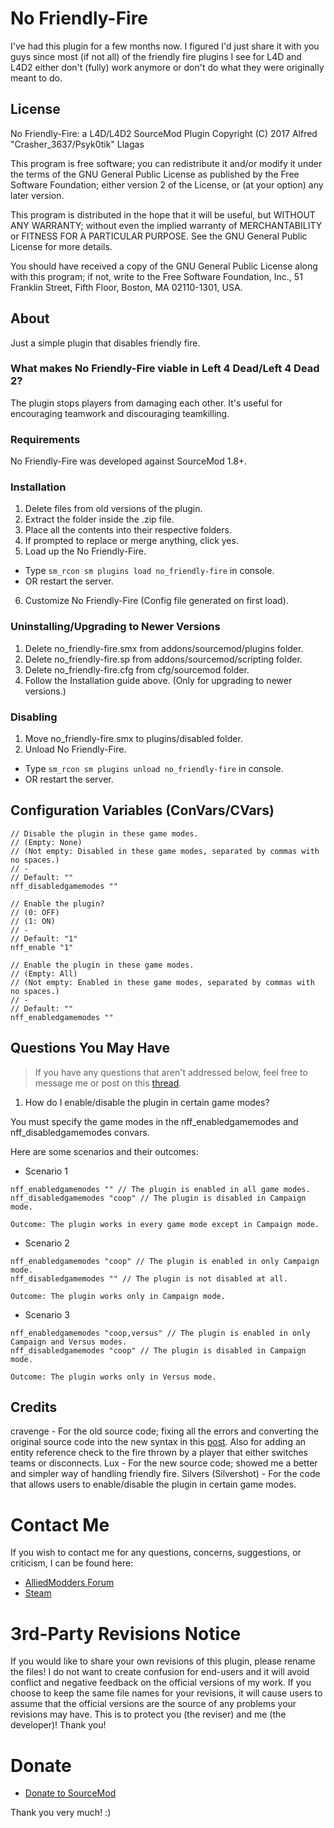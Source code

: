# No Friendly-Fire
I've had this plugin for a few months now. I figured I'd just share it with you guys since most (if not all) of the friendly fire plugins I see for L4D and L4D2 either don't (fully) work anymore or don't do what they were originally meant to do.

## License
No Friendly-Fire: a L4D/L4D2 SourceMod Plugin
Copyright (C) 2017  Alfred "Crasher_3637/Psyk0tik" Llagas

This program is free software; you can redistribute it and/or modify it under the terms of the GNU General Public License as published by the Free Software Foundation; either version 2 of the License, or (at your option) any later version.

This program is distributed in the hope that it will be useful, but WITHOUT ANY WARRANTY; without even the implied warranty of MERCHANTABILITY or FITNESS FOR A PARTICULAR PURPOSE.  See the GNU General Public License for more details.

You should have received a copy of the GNU General Public License along with this program; if not, write to the Free Software Foundation, Inc., 51 Franklin Street, Fifth Floor, Boston, MA  02110-1301, USA.

## About
Just a simple plugin that disables friendly fire.

### What makes No Friendly-Fire viable in Left 4 Dead/Left 4 Dead 2?
The plugin stops players from damaging each other. It's useful for encouraging teamwork and discouraging teamkilling.

### Requirements
No Friendly-Fire was developed against SourceMod 1.8+.

### Installation
1. Delete files from old versions of the plugin.
2. Extract the folder inside the .zip file.
3. Place all the contents into their respective folders.
4. If prompted to replace or merge anything, click yes.
5. Load up the No Friendly-Fire.
  - Type ```sm_rcon sm plugins load no_friendly-fire``` in console.
  - OR restart the server.
6. Customize No Friendly-Fire (Config file generated on first load).

### Uninstalling/Upgrading to Newer Versions
1. Delete no_friendly-fire.smx from addons/sourcemod/plugins folder.
2. Delete no_friendly-fire.sp from addons/sourcemod/scripting folder.
3. Delete no_friendly-fire.cfg from cfg/sourcemod folder.
4. Follow the Installation guide above. (Only for upgrading to newer versions.)

### Disabling
1. Move no_friendly-fire.smx to plugins/disabled folder.
2. Unload No Friendly-Fire.
  - Type ```sm_rcon sm plugins unload no_friendly-fire``` in console.
  - OR restart the server.

## Configuration Variables (ConVars/CVars)
```
// Disable the plugin in these game modes.
// (Empty: None)
// (Not empty: Disabled in these game modes, separated by commas with no spaces.)
// -
// Default: ""
nff_disabledgamemodes ""

// Enable the plugin?
// (0: OFF)
// (1: ON)
// -
// Default: "1"
nff_enable "1"

// Enable the plugin in these game modes.
// (Empty: All)
// (Not empty: Enabled in these game modes, separated by commas with no spaces.)
// -
// Default: ""
nff_enabledgamemodes ""
```

## Questions You May Have
> If you have any questions that aren't addressed below, feel free to message me or post on this [thread](https://forums.alliedmods.net/showthread.php?t=302822).

1. How do I enable/disable the plugin in certain game modes?

You must specify the game modes in the nff_enabledgamemodes and nff_disabledgamemodes convars.

Here are some scenarios and their outcomes:
- Scenario 1
```
nff_enabledgamemodes "" // The plugin is enabled in all game modes.
nff_disabledgamemodes "coop" // The plugin is disabled in Campaign mode.

Outcome: The plugin works in every game mode except in Campaign mode.
```
- Scenario 2
```
nff_enabledgamemodes "coop" // The plugin is enabled in only Campaign mode.
nff_disabledgamemodes "" // The plugin is not disabled at all.

Outcome: The plugin works only in Campaign mode.
```
- Scenario 3
```
nff_enabledgamemodes "coop,versus" // The plugin is enabled in only Campaign and Versus modes.
nff_disabledgamemodes "coop" // The plugin is disabled in Campaign mode.

Outcome: The plugin works only in Versus mode.
```

## Credits
cravenge - For the old source code; fixing all the errors and converting the original source code into the new syntax in this [post](https://forums.alliedmods.net/showthread.php?t=301873). Also for adding an entity reference check to the fire thrown by a player that either switches teams or disconnects.
Lux - For the new source code; showed me a better and simpler way of handling friendly fire.
Silvers (Silvershot) - For the code that allows users to enable/disable the plugin in certain game modes.

# Contact Me
If you wish to contact me for any questions, concerns, suggestions, or criticism, I can be found here:
- [AlliedModders Forum](https://forums.alliedmods.net/member.php?u=181166)
- [Steam](https://steamcommunity.com/profiles/76561198056665335)

# 3rd-Party Revisions Notice
If you would like to share your own revisions of this plugin, please rename the files! I do not want to create confusion for end-users and it will avoid conflict and negative feedback on the official versions of my work. If you choose to keep the same file names for your revisions, it will cause users to assume that the official versions are the source of any problems your revisions may have. This is to protect you (the reviser) and me (the developer)! Thank you!

# Donate
- [Donate to SourceMod](https://www.sourcemod.net/donate.php)

Thank you very much! :)
